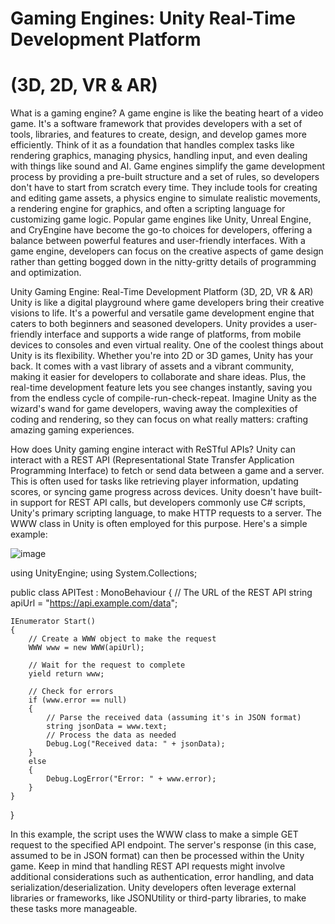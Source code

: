 # Gaming Engines: Unity Real-Time Development Platform 
# (3D, 2D, VR & AR)

What is a gaming engine?
A game engine is like the beating heart of a video game. It's a software framework that provides developers with a set of tools, libraries, and features to create, design, and develop games more efficiently. Think of it as a foundation that handles complex tasks like rendering graphics, managing physics, handling input, and even dealing with things like sound and AI.
Game engines simplify the game development process by providing a pre-built structure and a set of rules, so developers don't have to start from scratch every time. They include tools for creating and editing game assets, a physics engine to simulate realistic movements, a rendering engine for graphics, and often a scripting language for customizing game logic.
Popular game engines like Unity, Unreal Engine, and CryEngine have become the go-to choices for developers, offering a balance between powerful features and user-friendly interfaces. With a game engine, developers can focus on the creative aspects of game design rather than getting bogged down in the nitty-gritty details of programming and optimization.

Unity Gaming Engine: Real-Time Development Platform (3D, 2D, VR & AR)
Unity is like a digital playground where game developers bring their creative visions to life. It's a powerful and versatile game development engine that caters to both beginners and seasoned developers. Unity provides a user-friendly interface and supports a wide range of platforms, from mobile devices to consoles and even virtual reality.
One of the coolest things about Unity is its flexibility. Whether you're into 2D or 3D games, Unity has your back. It comes with a vast library of assets and a vibrant community, making it easier for developers to collaborate and share ideas. Plus, the real-time development feature lets you see changes instantly, saving you from the endless cycle of compile-run-check-repeat.
Imagine Unity as the wizard's wand for game developers, waving away the complexities of coding and rendering, so they can focus on what really matters: crafting amazing gaming experiences.

How does Unity gaming engine interact with ReSTful APIs?
Unity can interact with a REST API (Representational State Transfer Application Programming Interface) to fetch or send data between a game and a server. This is often used for tasks like retrieving player information, updating scores, or syncing game progress across devices.
Unity doesn't have built-in support for REST API calls, but developers commonly use C# scripts, Unity's primary scripting language, to make HTTP requests to a server. The WWW class in Unity is often employed for this purpose. Here's a simple example:

![image](https://github.com/techwriterjoe/unity-gaming-engine/assets/8569197/4b2d0dbd-8a53-4d5f-8098-01fc1c7a417e)

using UnityEngine;
using System.Collections;

public class APITest : MonoBehaviour
{
    // The URL of the REST API
    string apiUrl = "https://api.example.com/data";

    IEnumerator Start()
    {
        // Create a WWW object to make the request
        WWW www = new WWW(apiUrl);

        // Wait for the request to complete
        yield return www;

        // Check for errors
        if (www.error == null)
        {
            // Parse the received data (assuming it's in JSON format)
            string jsonData = www.text;
            // Process the data as needed
            Debug.Log("Received data: " + jsonData);
        }
        else
        {
            Debug.LogError("Error: " + www.error);
        }
    }
}

In this example, the script uses the WWW class to make a simple GET request to the specified API endpoint. The server's response (in this case, assumed to be in JSON format) can then be processed within the Unity game.
Keep in mind that handling REST API requests might involve additional considerations such as authentication, error handling, and data serialization/deserialization. Unity developers often leverage external libraries or frameworks, like JSONUtility or third-party libraries, to make these tasks more manageable.

